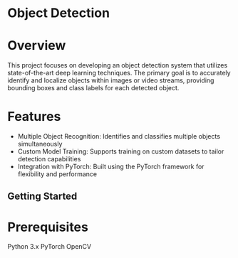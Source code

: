 # Object Detection

# Overview
This project focuses on developing an object detection system that utilizes state-of-the-art deep learning techniques. The primary goal is to accurately identify and localize objects within images or video streams, providing bounding boxes and class labels for each detected object.

# Features
-  Multiple Object Recognition: Identifies and classifies multiple objects simultaneously
-  Custom Model Training: Supports training on custom datasets to tailor detection capabilities
- Integration with PyTorch: Built using the PyTorch framework for flexibility and performance

## Getting Started

# Prerequisites
Python 3.x
PyTorch
OpenCV
